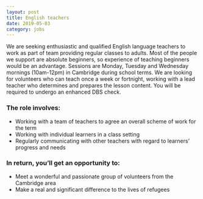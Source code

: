 ```yaml
---
layout: post
title: English teachers
date: 2019-05-03
category: jobs
---
```


We are seeking enthusiastic and qualified English language teachers to work as part of team providing regular classes to adults. Most of the people we support are absolute beginners, so experience of teaching beginners would be an advantage. Sessions are Monday, Tuesday and Wednesday mornings (10am-12pm) in Cambridge during school terms. We are looking for volunteers who can teach once a week or fortnight, working with a lead teacher who determines and prepares the lesson content.  You will be required to undergo an enhanced DBS check.

### The role involves:

- Working with a team of teachers to agree an overall scheme of work for the term
- Working with individual learners in a class setting
- Regularly communicating with other teachers with regard to learners’ progress and needs

### In return, you’ll get an opportunity to:

- Meet a wonderful and passionate group of volunteers from the Cambridge area
- Make a real and significant difference to the lives of refugees
